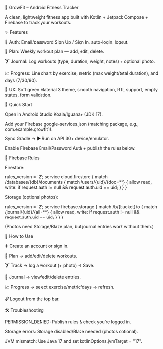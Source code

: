 🌿 GrowFit – Android Fitness Tracker

A clean, lightweight fitness app built with Kotlin + Jetpack Compose + Firebase to track your workouts.



✨ Features

🔐 Auth: Email/password Sign Up / Sign In, auto-login, logout.

📅 Plan: Weekly workout plan — add, edit, delete.

🏋️ Journal: Log workouts (type, duration, weight, notes) + optional photo.

📈 Progress: Line chart by exercise, metric (max weight/total duration), and days (7/30/90).

🎨 UX: Soft green Material 3 theme, smooth navigation, RTL support, empty states, form validation.



🚀 Quick Start

Open in Android Studio Koala/Iguana+ (JDK 17).

Add your Firebase google-services.json (matching package, e.g., com.example.growfit1).

Sync Gradle → ▶ Run on API 30+ device/emulator.

Enable Firebase Email/Password Auth + publish the rules below.



🔧 Firebase Rules


Firestore:

rules_version = '2';
service cloud.firestore {
  match /databases/{db}/documents {
    match /users/{uid}/{doc=**} {
      allow read, write: if request.auth != null && request.auth.uid == uid;
    }
  }
}



Storage (optional photos):

rules_version = '2';
service firebase.storage {
  match /b/{bucket}/o {
    match /journal/{uid}/{all=**} {
      allow read, write: if request.auth != null && request.auth.uid == uid;
    }
  }
}




(Photos need Storage/Blaze plan, but journal entries work without them.)

🧭 How to Use

➕ Create an account or sign in.

📅 Plan → add/edit/delete workouts.

🏋️ Track → log a workout (+ photo) → Save.

📓 Journal → view/edit/delete entries.

📈 Progress → select exercise/metric/days → refresh.

🔓 Logout from the top bar.



🛠️ Troubleshooting

PERMISSION_DENIED: Publish rules & check you’re logged in.

Storage errors: Storage disabled/Blaze needed (photos optional).

JVM mismatch: Use Java 17 and set kotlinOptions.jvmTarget = "17".
